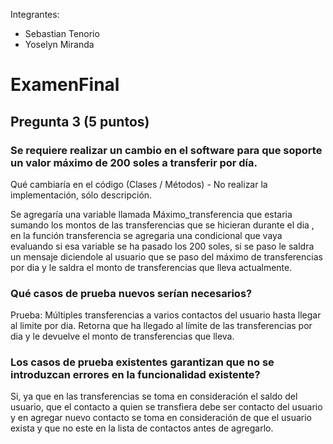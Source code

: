 Integrantes:
- Sebastian Tenorio
- Yoselyn Miranda
# ExamenFinal

## Pregunta 3 (5 puntos)

### Se requiere realizar un cambio en el software para que soporte un valor máximo de 200 soles a transferir por día.
Qué cambiaría en el código (Clases / Métodos) - No realizar la implementación, sólo descripción.

Se agregaría una variable llamada Máximo_transferencia que estaria sumando los montos de las transferencias que se hicieran durante el dia , en la función transferencia se agregaria una condicional que vaya evaluando si esa variable se ha pasado los 200 soles, si se paso le saldra un mensaje diciendole al usuario que se paso del máximo de transferencias por dia y le saldra el monto de transferencias que lleva actualmente.
 
### Qué casos de prueba nuevos serían necesarios?

  Prueba: Múltiples transferencias a varios contactos del usuario hasta llegar al limite por dia.
  Retorna que ha llegado al límite de las transferencias por dia y le devuelve el monto de transferencias que lleva.

### Los casos de prueba existentes garantizan que no se introduzcan errores en la funcionalidad existente?

Si, ya que en las transferencias se toma en consideración el saldo del usuario, que el contacto a quien se transfiera debe ser contacto del usuario y en agregar nuevo contacto se toma en consideración de que el usuario exista y que no este en la lista de contactos antes de agregarlo.

